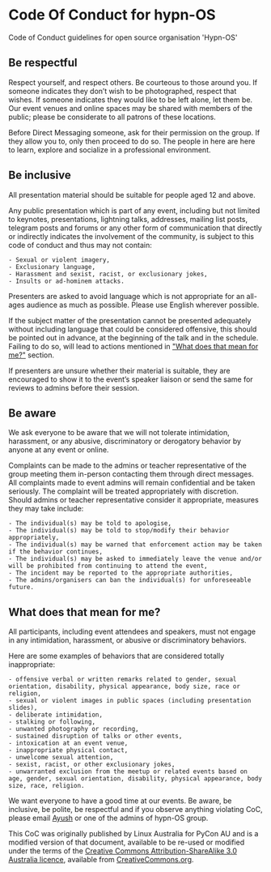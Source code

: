 # Code Of Conduct for hypn-OS

Code of Conduct guidelines for open source organisation 'Hypn-OS'

## Be respectful


Respect yourself, and respect others. Be courteous to those around you. If someone indicates they don’t wish to be photographed, respect that wishes. If someone indicates they would like to be left alone, let them be. Our event venues and online spaces may be shared with members of the public; please be considerate to all patrons of these locations.

Before Direct Messaging someone, ask for their permission on the group. If they allow you to, only then proceed to do so. The people in here are here to learn, explore and socialize in a professional environment.

## Be inclusive


All presentation material should be suitable for people aged 12 and above.

Any public presentation which is part of any event, including but not limited to keynotes, presentations, lightning talks, addresses, mailing list posts, telegram posts and forums or any other form of communication that directly or indirectly indicates the involvement of the community, is subject to this code of conduct and thus may not contain:

    - Sexual or violent imagery,
    - Exclusionary language,
    - Harassment and sexist, racist, or exclusionary jokes,
    - Insults or ad-hominem attacks.

Presenters are asked to avoid language which is not appropriate for an all-ages audience as much as possible. Please use English wherever possible.

If the subject matter of the presentation cannot be presented adequately without including language that could be considered offensive, this should be pointed out in advance, at the beginning of the talk and in the schedule. Failing to do so, will lead to actions mentioned in ["What does that mean for me?"](#What-does-that-mean-for-me?) section.

If presenters are unsure whether their material is suitable, they are encouraged to show it to the event’s speaker liaison or send the same for reviews to admins before their session.

## Be aware


We ask everyone to be aware that we will not tolerate intimidation, harassment, or any abusive, discriminatory or derogatory behavior by anyone at any event or online.

Complaints can be made to the admins or teacher representative of the group meeting them in-person contacting them through direct messages. All complaints made to event admins will remain confidential and be taken seriously. The complaint will be treated appropriately with discretion. Should admins or teacher representative consider it appropriate, measures they may take include:

    - The individual(s) may be told to apologise,
    - The individual(s) may be told to stop/modify their behavior appropriately,
    - The individual(s) may be warned that enforcement action may be taken if the behavior continues,
    - The individual(s) may be asked to immediately leave the venue and/or will be prohibited from continuing to attend the event,
    - The incident may be reported to the appropriate authorities,
    - The admins/organisers can ban the individual(s) for unforeseeable future.

## What does that mean for me?


All participants, including event attendees and speakers, must not engage in any intimidation, harassment, or abusive or discriminatory behaviors.

Here are some examples of behaviors that are considered totally inappropriate:

    - offensive verbal or written remarks related to gender, sexual orientation, disability, physical appearance, body size, race or religion,
    - sexual or violent images in public spaces (including presentation slides),
    - deliberate intimidation,
    - stalking or following,
    - unwanted photography or recording,
    - sustained disruption of talks or other events,
    - intoxication at an event venue,
    - inappropriate physical contact,
    - unwelcome sexual attention,
    - sexist, racist, or other exclusionary jokes,
    - unwarranted exclusion from the meetup or related events based on age, gender, sexual orientation, disability, physical appearance, body size, race, religion.

We want everyone to have a good time at our events. Be aware, be inclusive, be polite, be respectful and if you observe anything violating CoC, please email [Ayush](mailto:Kyabolrelipublic@gmail.co) or one of the admins of hypn-OS group.


This CoC was originally published by Linux Australia for PyCon AU and is a modified version of that document, available to be re-used or modified under the terms of the [Creative Commons Attribution-ShareAlike 3.0 Australia licence](https://creativecommons.org/licenses/by-sa/3.0/au/), available from [CreativeCommons.org](CreativeCommons.org).
